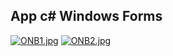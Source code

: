 ## App c# Windows Forms

[![ONB1.jpg](https://i.postimg.cc/dt7wTC45/ONB1.jpg)](https://postimg.cc/0bqLTzgS)
[![ONB2.jpg](https://i.postimg.cc/vZs8FBtX/ONB2.jpg)](https://postimg.cc/nC3fqn5Q)
